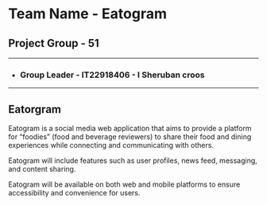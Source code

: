 
# **Team Name - Eatogram**

## **Project Group - 51**

---

- ### **Group Leader** - IT22918406 - I Sheruban croos

---

## **Eatorgram**

Eatogram is a social media web application that aims to provide a platform for “foodies” (food and beverage reviewers) to share their food and dining experiences while connecting and communicating with others.

Eatogram will include features such as user profiles, news feed, messaging, and content sharing.

Eatogram will be available on both web and mobile platforms to ensure accessibility and convenience for users.
